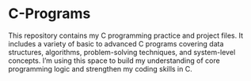 # C-Programs
This repository contains my C programming practice and project files. It includes a variety of basic to advanced C programs covering data structures, algorithms, problem-solving techniques, and system-level concepts. I’m using this space to build my understanding of core programming logic and strengthen my coding skills in C.
